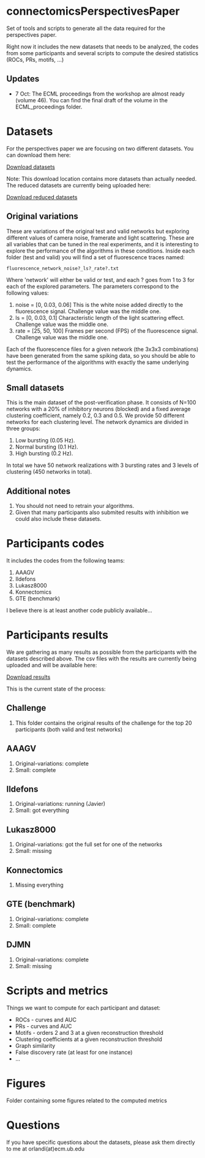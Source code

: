 connectomicsPerspectivesPaper
=============================
Set of tools and scripts to generate all the data required for the perspectives paper.

Right now it includes the new datasets that needs to be analyzed, the codes from some participants and several scripts to compute the desired statistics (ROCs, PRs, motifs, ...)


Updates
-------
* 7 Oct: The ECML proceedings from the workshop are almost ready (volume 46). You can find the final draft of the volume in the ECML_proceedings folder.


Datasets
========
For the perspectives paper we are focusing on two different datasets. You can download them here:

[Download datasets](https://www.dropbox.com/sh/gibx9hz0p4u46ts/AABjgtXS6yNZkXWLIimHOduXa?dl=0)

Note: This download location contains more datasets than actually needed. The reduced datasets are currently being uploaded here:

[Download reduced datasets](https://www.dropbox.com/sh/ww5146ypgbi93i0/AAA3DpllU9dpefZOZKNpiiNwa?dl=0)

Original variations
-------------------
These are variations of the original test and valid networks but exploring different values of camera noise, framerate and light scattering. These are all variables that can be tuned in the real experiments, and it is interesting to explore the performance of the algorithms in these conditions.
Inside each folder (test and valid) you will find a set of fluorescence traces named:

    fluorescence_network_noise?_ls?_rate?.txt

Where 'network' will either be valid or test, and each ? goes from 1 to 3 for each of the explored parameters. The parameters correspond to the following values:

1. noise = [0, 0.03, 0.06] This is the white noise added directly to the fluorescence signal. Challenge value was the middle one.
2. ls = [0, 0.03, 0.1] Characteristic length of the light scattering effect. Challenge value was the middle one.
3. rate = [25, 50, 100] Frames per second (FPS) of the fluorescence signal. Challenge value was the middle one.

Each of the fluorescence files for a given network (the 3x3x3 combinations) have been generated from the same spiking data, so you should be able to test the performance of the algorithms with exactly the same underlying dynamics.


Small datasets
--------------
This is the main dataset of the post-verification phase. It consists of N=100 networks with a 20% of inhibitory neurons (blocked) and a fixed average clustering coefficient, namely 0.2, 0.3 and 0.5. We provide 50 different networks for each clustering level. The network dynamics are divided in three groups: 

1. Low bursting (0.05 Hz). 
2. Normal bursting (0.1 Hz). 
3. High bursting (0.2 Hz).

In total we have 50 network realizations with 3 bursting rates and 3 levels of clustering (450 networks in total).

Additional notes
----------------
1. You should not need to retrain your algorithms.
2. Given that many participants also submited results with inhibition we could also include these datasets.


Participants codes
==================
It includes the codes from the following teams:

1. AAAGV
2. Ildefons
3. Lukasz8000
4. Konnectomics
5. GTE (benchmark)

I believe there is at least another code publicly available... 

Participants results
====================
We are gathering as many results as possible from the participants with the datasets described above. The csv files with the results are currently being uploaded and will be available here:

[Download results](https://www.dropbox.com/sh/1bwpln36lkz0mqk/AADrMbM26Vezr_XgEcD3sMlra?dl=0)

This is the current state of the process:

Challenge
---------
1. This folder contains the original results of the challenge for the top 20 participants (both valid and test networks)

AAAGV
-----
1. Original-variations: complete
2. Small: complete

Ildefons
--------
1. Original-variations: running (Javier)
2. Small: got everything

Lukasz8000
----------
1. Original-variations: got the full set for one of the networks
2. Small: missing

Konnectomics
------------
1. Missing everything

GTE (benchmark)
---------------
1. Original-variations: complete
2. Small: complete

DJMN
----
1. Original-variations: complete
2. Small: missing


Scripts and metrics
===================
Things we want to compute for each participant and dataset:

* ROCs - curves and AUC
* PRs - curves and AUC
* Motifs - orders 2 and 3 at a given reconstruction threshold
* Clustering coefficients at a given reconstruction threshold
* Graph similarity
* False discovery rate (at least for one instance)
* ...

Figures
=======
Folder containing some figures related to the computed metrics

Questions
==========
If you have specific questions about the datasets, please ask them directly to me at orlandi(at)ecm.ub.edu



